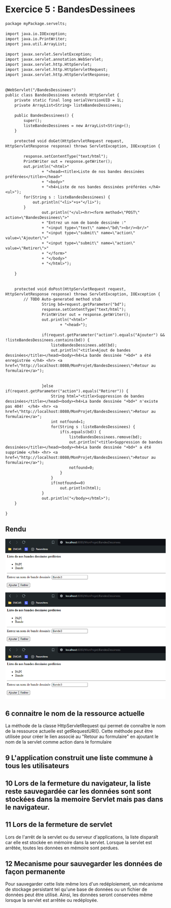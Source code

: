 # Exercice 5 : BandesDessinees 
	package myPackage.servelts;

	import java.io.IOException;
	import java.io.PrintWriter;
	import java.util.ArrayList;

	import javax.servlet.ServletException;
	import javax.servlet.annotation.WebServlet;
	import javax.servlet.http.HttpServlet;
	import javax.servlet.http.HttpServletRequest;
	import javax.servlet.http.HttpServletResponse;


	@WebServlet("/BandesDessinees")
	public class BandesDessinees extends HttpServlet {
		private static final long serialVersionUID = 1L;
		private ArrayList<String> listeBandesDessinees;

		public BandesDessinees() {
			super();
			listeBandesDessinees = new ArrayList<String>();
		}

		protected void doGet(HttpServletRequest request, HttpServletResponse response) throws ServletException, IOException {
			
			response.setContentType("text/html");
			PrintWriter out = response.getWriter();
			out.println("<html>"
					+ "<head><title>Liste de nos bandes dessinées préférées</title></head>"
					+ "<body>"
					+ "<h4>Liste de nos bandes dessinées préférées </h4><ul>");
			for(String s : listeBandesDessinees) {
				out.println("<li>"+s+"</li>");
			}
					out.println("</ul><hr><form method=\"POST\" action=\"BandesDessinees\">"
					+ "Entrez un nom de bande dessinée :"
					+ "<input type=\"text\" name=\"bd\"><br/><br/>"
					+ "<input type=\"submit\" name=\"action\" value=\"Ajouter\">"
					+ "<input type=\"submit\" name=\"action\" value=\"Retirer\">"
					+ "</form>"
					+ "</body>"
					+ "</html>");
			
		}


		protected void doPost(HttpServletRequest request, HttpServletResponse response) throws ServletException, IOException {
			// TODO Auto-generated method stub
					String bd=request.getParameter("bd");
					response.setContentType("text/html");
					PrintWriter out = response.getWriter();
					out.println("<html>"
							+ "<head>");
					
					if(request.getParameter("action").equals("Ajouter") && !listeBandesDessinees.contains(bd)) {
						listeBandesDessinees.add(bd);
						out.println("<title>Ajout de bandes dessinées</title></head><body><h4>La bande dessinée "+bd+" a été enregistrée </h4> <hr> <a href=\"http://localhost:8080/MonProjet/BandesDessinees\">Retour au formulaire</a>");
						
						
					}else if(request.getParameter("action").equals("Retirer")) {
						String html="<title>Suppression de bandes dessinées</title></head><body><h4>La bande dessinée "+bd+" n'existe pas 404!  </h4> <hr> <a href=\"http://localhost:8080/MonProjet/BandesDessinees\">Retour au formulaire</a>";
						int notfound=1;
						for(String s :listeBandesDessinees) {
							if(s.equals(bd)) {
								listeBandesDessinees.remove(bd);
								out.println("<title>Suppression de bandes dessinées</title></head><body><h4>La bande dessinée "+bd+" a été supprimée </h4> <hr> <a href=\"http://localhost:8080/MonProjet/BandesDessinees\">Retour au formulaire</a>");
								notfound=0;
							}
						}
						if(notfound==0)
							out.println(html);
					}
					out.println("</body></html>");
		}

	}

## Rendu
![Bande ](../assets/Bande1.png)  
![Bande ](../assets/Bande1.png)  
![Bande ](../assets/Bande1.png)  

## 6 connaitre le nom de la ressource actuelle 
La méthode de la classe HttpServletRequest qui permet de connaître le nom de la ressource actuelle est getRequestURI(). Cette méthode peut être utilisée pour créer le lien associé au "Retour au formulaire" en ajoutant le nom de la servlet comme action dans le formulaire

## 9 L'application construit une liste commune à tous les utilisateurs


## 10 Lors de la fermeture du navigateur, la liste reste  sauvegardée car les données sont sont stockées dans la memoire Servlet mais pas dans le navigateur.

## 11 Lors de la fermeture de servlet
Lors de l'arrêt de la servlet ou du serveur d'applications, la liste disparaît car elle est stockée en mémoire dans la servlet. Lorsque la servlet est arrêtée, toutes les données en mémoire sont perdues.

## 12 Mecanisme pour sauvegarder les données de façon permanente 
Pour sauvegarder cette liste même lors d'un redéploiement, un mécanisme de stockage persistant tel qu'une base de données ou un fichier de données peut être utilisé. Ainsi, les données seront conservées même lorsque la servlet est arrêtée ou redéployée.